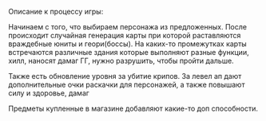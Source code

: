Описание к процессу игры:

Начинаем с того, что выбираем персонажа из предложенных.
После происходит случайная генерация карты при которой раставляются враждебные юниты и геори(боссы).
На каких-то промежутках карты встречаются различные здания которые выполняют разные функции, хилл, наносят дамаг ГГ, нужно разрушить, чтобы пройти дальше.

Также есть обновление уровня за убитие крипов. За левел ап дают дополнительные очки раскачки для персонажей, а также повышают силу и здоровье, дамаг

Предметы купленные в магазине добавляют какие-то доп способности.
